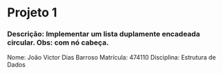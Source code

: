# Projeto 1
### Descrição: Implementar um lista duplamente encadeada circular. Obs: com nó cabeça.

Nome: João Victor Dias Barroso            Matrícula: 474110
Disciplina: Estrutura de Dados
